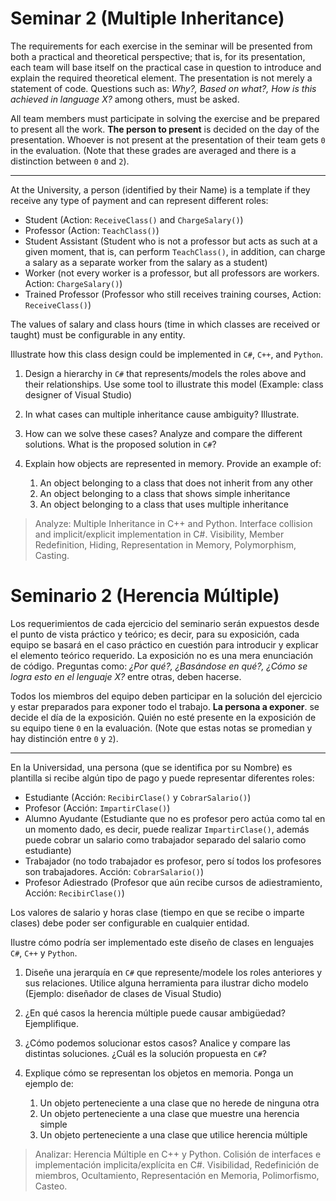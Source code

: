 # Seminar 2 (Multiple Inheritance)

The requirements for each exercise in the seminar will be presented from both a practical and theoretical perspective; that is, for its presentation, each team will base itself on the practical case in question to introduce and explain the required theoretical element. The presentation is not merely a statement of code. Questions such as: _Why?, Based on what?, How is this achieved in language X?_ among others, must be asked.

All team members must participate in solving the exercise and be prepared to present all the work. **The person to present** is decided on the day of the presentation. Whoever is not present at the presentation of their team gets `0` in the evaluation. (Note that these grades are averaged and there is a distinction between `0` and `2`).

---

At the University, a person (identified by their Name) is a template if they receive any type of payment and can represent different roles:

- Student (Action: `ReceiveClass()` and `ChargeSalary()`)
- Professor (Action: `TeachClass()`)
- Student Assistant (Student who is not a professor but acts as such at a given moment, that is, can perform `TeachClass()`, in addition, can charge a salary as a separate worker from the salary as a student)
- Worker (not every worker is a professor, but all professors are workers. Action: `ChargeSalary()`)
- Trained Professor (Professor who still receives training courses, Action: `ReceiveClass()`)

The values of salary and class hours (time in which classes are received or taught) must be configurable in any entity.

Illustrate how this class design could be implemented in `C#`, `C++`, and `Python`.

1. Design a hierarchy in `C#` that represents/models the roles above and their relationships. Use some tool to illustrate this model (Example: class designer of Visual Studio)

1. In what cases can multiple inheritance cause ambiguity? Illustrate.
1. How can we solve these cases? Analyze and compare the different solutions. What is the proposed solution in `C#`?
1. Explain how objects are represented in memory. Provide an example of:
   1. An object belonging to a class that does not inherit from any other
   1. An object belonging to a class that shows simple inheritance
   1. An object belonging to a class that uses multiple inheritance

> Analyze: Multiple Inheritance in C++ and Python. Interface collision and implicit/explicit implementation in C#. Visibility, Member Redefinition, Hiding, Representation in Memory, Polymorphism, Casting.

# Seminario 2 (Herencia Múltiple)

Los requerimientos de cada ejercicio del seminario serán expuestos desde el punto de vista práctico y teórico; es decir, para su exposición, cada equipo se basará en el caso práctico en cuestión para introducir y explicar el elemento teórico requerido. La exposición no es una mera enunciación de código. Preguntas como: _¿Por qué?, ¿Basándose en qué?, ¿Cómo se logra esto en el lenguaje X?_ entre otras, deben hacerse.

Todos los miembros del equipo deben participar en la solución del ejercicio y estar preparados para exponer todo el trabajo. **La persona a exponer**. se decide el día de la exposición. Quién no esté presente en la exposición de su equipo tiene `0` en la evaluación. (Note que estas notas se promedian y hay distinción entre `0` y `2`).

---

En la Universidad, una persona (que se identifica por su Nombre) es plantilla si recibe algún tipo de pago y puede representar diferentes roles:

- Estudiante (Acción: `RecibirClase()` y `CobrarSalario()`)
- Profesor (Acción: `ImpartirClase()`)
- Alumno Ayudante (Estudiante que no es profesor pero actúa como tal en un momento dado, es decir, puede realizar `ImpartirClase()`, además puede cobrar un salario como trabajador separado del salario como estudiante)
- Trabajador (no todo trabajador es profesor, pero sí todos los profesores son trabajadores. Acción: `CobrarSalario()`)
- Profesor Adiestrado (Profesor que aún recibe cursos de adiestramiento, Acción: `RecibirClase()`)

Los valores de salario y horas clase (tiempo en que se recibe o imparte clases) debe poder ser configurable en cualquier entidad.

Ilustre cómo podría ser implementado este diseño de clases en lenguajes `C#`, `C++` y `Python`.

1. Diseñe una jerarquía en `C#` que represente/modele los roles anteriores y sus relaciones. Utilice alguna herramienta para ilustrar dicho modelo (Ejemplo: diseñador de clases de Visual Studio)

1. ¿En qué casos la herencia múltiple puede causar ambigüedad? Ejemplifique.
1. ¿Cómo podemos solucionar estos casos? Analice y compare las distintas soluciones. ¿Cuál es la solución propuesta en `C#`?
1. Explique cómo se representan los objetos en memoria. Ponga un ejemplo de:
   1. Un objeto perteneciente a una clase que no herede de ninguna otra
   1. Un objeto perteneciente a una clase que muestre una herencia simple
   1. Un objeto perteneciente a una clase que utilice herencia múltiple

> Analizar: Herencia Múltiple en C++ y Python. Colisión de interfaces e implementación implicita/explícita en C#. Visibilidad, Redefinición de miembros, Ocultamiento, Representación en Memoria, Polimorfismo, Casteo.
